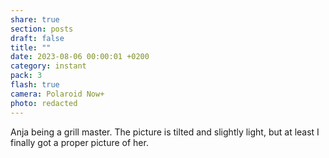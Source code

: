 ```yaml
---
share: true
section: posts
draft: false
title: ""
date: 2023-08-06 00:00:01 +0200
category: instant
pack: 3
flash: true
camera: Polaroid Now+
photo: redacted
---
```


Anja being a grill master. The picture is tilted and slightly light, but at least I finally got a proper picture of her.